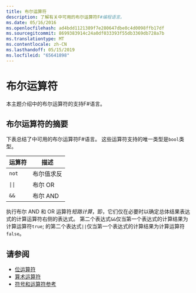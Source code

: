 ```yaml
---
title: 布尔运算符
description: 了解有关中可用的布尔运算符F#编程语言。
ms.date: 05/16/2016
ms.openlocfilehash: ad4bdd1121389f7e280647dbe0c4d0098ffb17df
ms.sourcegitcommit: 8699383914c24a0df033393f55db3369db728a7b
ms.translationtype: MT
ms.contentlocale: zh-CN
ms.lasthandoff: 05/15/2019
ms.locfileid: "65641898"
---
```

# <a name="boolean-operators"></a>布尔运算符

本主题介绍中的布尔运算符的支持F#语言。

## <a name="summary-of-boolean-operators"></a>布尔运算符的摘要

下表总结了中可用的布尔运算符F#语言。 这些运算符支持的唯一类型是`bool`类型。

|运算符|描述|
|--------|-----------|
|`not`|布尔值求反|
|<code>&#124;&#124;</code>|布尔 OR|
|`&&`|布尔 AND|

执行布尔 AND 和 OR 运算符*短路计算*，即，它们仅在必要时以确定总体结果表达式的计算运算符右侧的表达式。 第二个表达式`&&`仅当第一个表达式的计算结果为计算运算符`true`; 的第二个表达式`||`仅当第一个表达式的计算结果为计算运算符`false`。

## <a name="see-also"></a>请参阅

- [位运算符](bitwise-operators.md)
- [算术运算符](arithmetic-operators.md)
- [符号和运算符参考](index.md)
